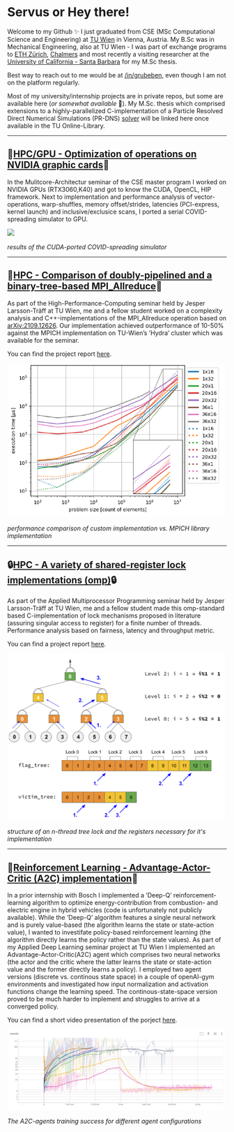# Servus or Hey there!

Welcome to my Github ✨
I just graduated from CSE (MSc Computational Science and Engineering) at [TU Wien](https://www.tuwien.at/) in Vienna, Austria. My B.Sc was in Mechanical Engineering, also at TU Wien - I was part of exchange programs to [ETH Zürich](https://www.ethz.ch/), [Chalmers](https://www.chalmers.se/) and most recently a visiting researcher at the [University of California - Santa Barbara](https://www.ucsb.edu/) for my M.Sc thesis. 

Best way to reach out to me would be at [/in/grubeben](https://www.linkedin.com/in/benjamin-gruber-4817781a1/), even though I am not on the platform regularly.

Most of my university/internship projects are in private repos, but some are available here (_or somewhat available_ 🍳). My M.Sc. thesis which comprised
extensions to a highly-parallelized C-implementation of a Particle Resolved Direct Numerical Simulations (PR-DNS) [solver](https://arxiv.org/pdf/1804.05943.pdf) will be linked here once available in the TU Online-Library.

---

## 🧮[HPC/GPU - Optimization of operations on NVIDIA graphic cards](https://github.com/grubeben/multicore_architectures/a10)🧮

In the Mulitcore-Architectur seminar of the CSE master program I worked on NVIDIA GPUs (RTX3060,K40) and got to know the CUDA, OpenCL, HIP framework. Next to implementation and performance analysis of vector-operations, warp-shuffles, memory offset/strides, latencies (PCI-express, kernel launch) and inclusive/exclusice scans, I ported a serial COVID-spreading simulator to GPU.

<img src="https://github.com/grubeben/multicore_architectures/blob/main/a10/plots/mca_covid.PNG?raw=true" width="500">

_results of the CUDA-ported COVID-spreading simulator_

---


## 🏃[HPC - Comparison of doubly-pipelined and a binary-tree-based MPI_Allreduce](https://github.com/grubeben/HPC)🏃


As part of the High-Performance-Computing seminar held by Jesper Larsson-Träff at TU Wien, me and a fellow student worked on a complexity analysis and C++-implementations of the MPI_Allreduce operation based on [arXiv:2109.12626](https://arxiv.org/abs/2109.12626). Our implementation achieved outperformance of 10-50% against the MPICH implementation on TU-Wien’s ’Hydra’ cluster which was available for the seminar.

You can find the project report [here](https://github.com/grubeben/HPC/blob/main/PROJECT_REPORT.pdf).

<img src="https://github.com/grubeben/HPC/blob/main/hpc_benchmark.PNG?raw=true" width="500">

_performance comparison of custom implementation vs. MPICH library implementation_


---

## 🔒[HPC - A variety of shared-register lock implementations (omp)](https://github.com/grubeben/AMP)🔒

As part of the Applied Multiprocessor Programming seminar held by Jesper Larsson-Träff at TU Wien, me and a fellow student made this omp-standard based C-implementation of lock mechanisms proposed in literature (assuring singular access to register) for a finite number of threads. Performance analysis based on fairness, latency and throughput metric.

You can find a project report [here](https://github.com/grubeben/AMP/blob/master/amp_report.pdf).

<img src="https://github.com/grubeben/AMP/blob/master/amp_treelock.PNG?raw=true" width="500">

_structure of an n-thread tree lock and the registers necessary for it's implementation_

---

## 🤖[Reinforcement Learning - Advantage-Actor-Critic (A2C) implementation](https://github.com/grubeben/194.077-Applied-Deep-Learning)🤖

In a prior internship with Bosch I implemented a ’Deep-Q’ reinforcement-learning algorithm to optimize energy-contribution from combustion- and electric engine in hybrid vehicles (code is unfortunately not publicly available). While the ’Deep-Q’ algorithm features a single neural network and is purely value-based (the algorithm learns the state or state-action value), I wanted to investifate policy-based reinforcement learning (the algorithm directly learns the policy rather than the state values). As part of my Applied Deep Learning seminar project at TU Wien I implemented an Advantage-Actor-Critic(A2C) agent which comprises two neural networks (the actor and the critic where the latter learns the state or state-action value and the former directly learns a policy). I employed two agent versions (discrete vs. continous state space) in a couple of openAI-gym environments and investigated how input normalization and activation functions change the learning speed. The continous-state-space version proved to be much harder to implement and struggles to arrive at a converged policy.

You can find a short video presentation of the porject [here](https://www.youtube.com/watch?v=bbEv1J6oSts).

<img src="https://github.com/grubeben/194.077-Applied-Deep-Learning/blob/main/obs-samples/rewards_over_time_a2c_discrete.PNG?raw=true" width="500">

_The A2C-agents training success for different agent configurations_


<!--
**grubeben/grubeben** is a ✨ _special_ ✨ repository because its `README.md` (this file) appears on your GitHub profile.

Here are some ideas to get you started:

- 🔭 I’m currently working on ...
- 🌱 I’m currently learning ...
- 👯 I’m looking to collaborate on ...
- 🤔 I’m looking for help with ...
- 💬 Ask me about ...
- 📫 How to reach me: ...
- 😄 Pronouns: ...
- ⚡ Fun fact: ...
-->

